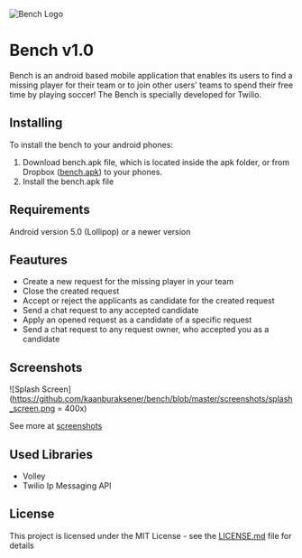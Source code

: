 ![Bench Logo](http://bench-kaanburaksener.rhcloud.com/img/bench_logo.png)
# Bench v1.0

Bench is an android based mobile application that enables its users to find a missing player for their team or to join other users' teams to spend their free time by playing soccer! The Bench is specially developed for Twilio.

## Installing

To install the bench to your android phones:

1. Download bench.apk file, which is located inside the apk folder, or from Dropbox ([bench.apk](https://www.dropbox.com/s/cwaglkataoby2bq/bench.apk?dl=0)) to your phones.
2. Install the bench.apk file

## Requirements

Android version 5.0 (Lollipop) or a newer version

## Feautures

* Create a new request for the missing player in your team
* Close the created request
* Accept or reject the applicants as candidate for the created request
* Send a chat request to any accepted candidate
* Apply an opened request as a candidate of a specific request
* Send a chat request to any request owner, who accepted you as a candidate

## Screenshots

![Splash Screen](https://github.com/kaanburaksener/bench/blob/master/screenshots/splash_screen.png = 400x)

See more at [screenshots](https://github.com/kaanburaksener/bench/blob/master/screenshots/)

## Used Libraries

- Volley
- Twilio Ip Messaging API

## License

This project is licensed under the MIT License - see the [LICENSE.md](LICENSE.md) file for details
